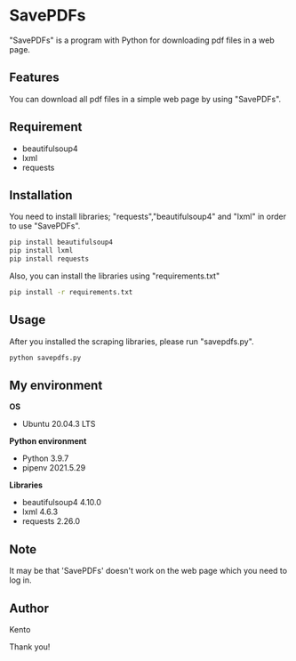 # SavePDFs

"SavePDFs" is a program with Python for downloading pdf files in a web page.

## Features

You can download all pdf files in a simple web page by using "SavePDFs".

## Requirement

- beautifulsoup4
- lxml
- requests

## Installation

You need to install libraries; "requests","beautifulsoup4" and "lxml" in order to use "SavePDFs".

```bash
pip install beautifulsoup4
pip install lxml
pip install requests
```

Also, you can install the libraries using "requirements.txt"

```bash
pip install -r requirements.txt
```

## Usage

After you installed the scraping libraries, please run "savepdfs.py".

```bash
python savepdfs.py
```


## My environment

**OS**
- Ubuntu 20.04.3 LTS

**Python environment**
- Python 3.9.7
- pipenv 2021.5.29

**Libraries**
- beautifulsoup4 4.10.0
- lxml 4.6.3
- requests 2.26.0


## Note

It may be that 'SavePDFs' doesn't work on the web page which you need to log in.

## Author

Kento

Thank you!
